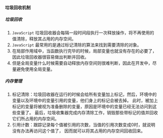 #### 垃圾回收机制

##### 垃圾回收

1. `JavaScript` 垃圾回收器会每隔一段时间段执行一次释放操作，将不再使用的值清除，释放其占用的内存空间。
2. `JavaScript` 最常用的是通过标记清除的算法来找到需要清除的对象。
3. 在局部作用域中，当函数执行完毕的时候，局部变量也就没有存在的必要了，因此垃圾回收器很容易做出判断并回收。
4. 但是全局变量什么时候需要自动释放内存空间则很难判断，因此在开发中，尽量避免使用全局变量。

##### 内存管理

1. 标记清除：垃圾回收器在运行的时候会给所有变量加上标记，然后，环境中的变量以及环境中的变量引用的变量，他们身上的标记会被去掉。 此时，被加上标记的变量将被视为准备删除的变量，原因是环境中的变量已经无法访问到这些变量了。 最后，垃圾收集器完成内存清除工作，销毁那些带标记的值并回收它们所占用的内存空间。
2. 引用计数：跟踪记录每个值被引用的次数，当值的引用次数变成0时，就说明没有办法再访问这个值了， 因而就可以将其占用的内存空间回收回来。